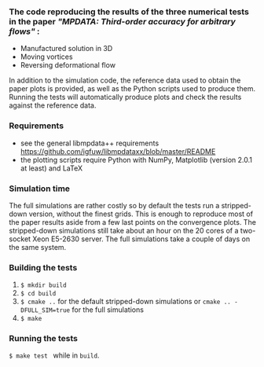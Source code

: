 ### The code reproducing the results of the three numerical tests in the paper *"MPDATA: Third-order accuracy for arbitrary flows"* :
- Manufactured solution in 3D
- Moving vortices
- Reversing deformational flow

In addition to the simulation code, the reference data used to obtain the paper plots is provided, as well as the Python
scripts used to produce them. Running the tests will automatically produce plots and check the results against the reference data.

### Requirements
- see the general libmpdata++ requirements https://github.com/igfuw/libmpdataxx/blob/master/README
- the plotting scripts require Python with NumPy, Matplotlib (version 2.0.1 at least) and LaTeX

### Simulation time
The full simulations are rather costly so by default the tests run a stripped-down version, without the
finest grids. This is enough to reproduce most of the paper results aside from a few last points on the convergence plots.
The stripped-down simulations still take about an hour on the 20 cores of a two-socket Xeon E5-2630 server.
The full simulations take a couple of days on the same system.

### Building the tests
1. `$ mkdir build`
2. `$ cd build`
3. `$ cmake ..` for the default stripped-down simulations or `cmake .. -DFULL_SIM=true` for the full simulations
4. `$ make `

### Running the tests
`$ make test ` while in `build`.
